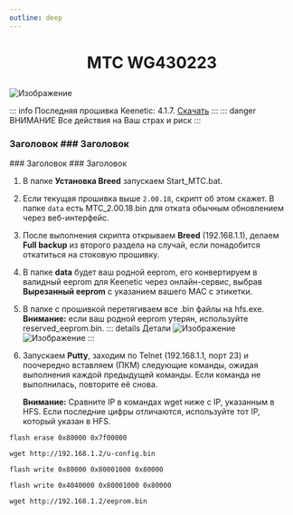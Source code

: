 ```yaml
---
outline: deep
---
```



# **<p style="text-align: center;">МТС WG430223 <Badge type="warning" text="4.1.7" /></p>**

![Изображение](logo.png)

::: info
Последняя прошивка Keenetic: 4.1.7. [Скачать](https://github.com/shikijs/shiki)
:::
::: danger ВНИМАНИЕ
Все действия на Ваш страх и риск
:::
### Заголовок <Badge type="info" text="по умолчанию" /> ### Заголовок
<Badge type="tip" text="^1.9.0" /> ### Заголовок
<Badge type="warning" text="beta" /> ### Заголовок
<Badge type="danger" text="осторожно" />
1. В папке **Установка Breed** запускаем Start_MTC.bat.
2. Если текущая прошивка выше `2.00.18`, скрипт об этом скажет. В папке `data` есть MTC_2.00.18.bin для отката обычным обновлением через веб-интерфейс.
3. После выполнения скрипта открываем **Breed** (192.168.1.1), делаем **Full backup** из второго раздела на случай, если понадобится откатиться на стоковую прошивку.
4. В папке **data** будет ваш родной eeprom, его конвертируем в валидный eeprom для Keenetic через онлайн-сервис, выбрав **Вырезанный eeprom** с указанием вашего MAC с этикетки.
5. В папке с прошивкой перетягиваем все .bin файлы на hfs.exe. **Внимание:** если ваш родной eeprom утерян, используйте reserved_eeprom.bin.
::: details Детали
![Изображение](1.png)
![Изображение](2.png)
:::
6. Запускаем **Putty**, заходим по Telnet (192.168.1.1, порт 23) и поочередно вставляем (ПКМ) следующие команды, ожидая выполнения каждой предыдущей команды. Если команда не выполнилась, повторите её снова.

   **Внимание:** Сравните IP в командах wget ниже с IP, указанным в HFS. Если последние цифры отличаются, используйте тот IP, который указан в HFS.
```bash:line-numbers=1
flash erase 0x80000 0x7f00000
```
```sh:line-numbers=2
wget http://192.168.1.2/u-config.bin
```
```sh:line-numbers=3
flash write 0x80000 0x80001000 0x80000
```
```sh:line-numbers=4
flash write 0x4040000 0x80001000 0x80000
```
```sh:line-numbers=5
wget http://192.168.1.2/eeprom.bin
```

